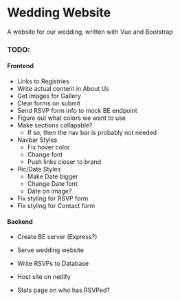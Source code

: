 # Wedding Website
A website for our wedding, written with Vue and Bootstrap

### TODO:

#### Frontend
- Links to Registries
- Write actual content in About Us
- Get images for Gallery
- Clear forms on submit
- Send RSVP form info to mock BE endpoint
- Figure out what colors we want to use
- Make sections collapable?
    - If so, then the nav bar is probably not needed
- Navbar Styles
    - Fix hover color
    - Change font
    - Push links closer to brand
- Pic/Date Styles
    - Make Date bigger
    - Change Date font
    - Date on image?
- Fix styling for RSVP form
- Fix styling for Contact form


#### Backend
- Create BE server (Express?)
- Serve wedding website
- Write RSVPs to Database
- Host site on netlify

- Stats page on who has RSVPed?
